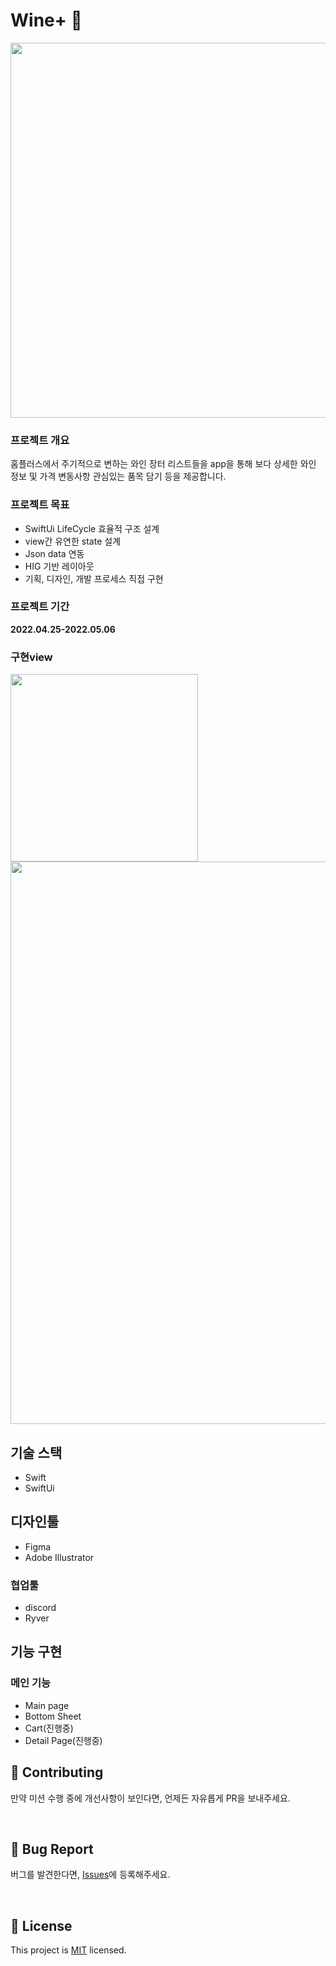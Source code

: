 # Wine+ 🍷
<img src="https://velog.velcdn.com/images/park_kyo_su/post/265bdf27-6eb9-414e-bfb1-1a875f968a43/image.png" width="600"/>

### 프로젝트 개요
홈플러스에서 주기적으로 변하는 와인 장터 리스트들을
app을 통해 보다 상세한 와인 정보 및 가격 변동사항
관심있는 품목 담기 등을 제공합니다.

### 프로젝트 목표
- SwiftUi LifeCycle 효율적 구조 설계
- view간 유연한 state 설계
- Json data 연동
- HIG 기반 레이아웃
- 기획, 디자인, 개발 프로세스 직접 구현

### 프로젝트 기간

**2022.04.25-2022.05.06**

### 구현view
<!-- ![Simulator Screen Recording - iPhone 13 - 2022-05-06 at 13 17 34](https://user-images.githubusercontent.com/77766769/167066206-949b0fde-0cdd-4072-9687-b33dc2a5f110.gif) -->
<img src="https://user-images.githubusercontent.com/77766769/167066206-949b0fde-0cdd-4072-9687-b33dc2a5f110.gif" width="300"/>
<img src="https://velog.velcdn.com/images/park_kyo_su/post/5e76ce54-9e5b-4268-b10b-b8835c5dee1b/image.png" width="900"/>

## 기술 스택
- Swift
- SwiftUi

## 디자인툴
- Figma
- Adobe Illustrator

### 협업툴

- discord
- Ryver

## 기능 구현

### 메인 기능

- Main page
- Bottom Sheet
- Cart(진행중)
- Detail Page(진행중)


## 👏 Contributing

만약 미션 수행 중에 개선사항이 보인다면, 언제든 자유롭게 PR을 보내주세요.

<br/>

## 🐞 Bug Report

버그를 발견한다면, [Issues](qkr0454@gmail.com)에 등록해주세요.

<br/>

## 📝 License

This project is [MIT](https://github.com/SPACE-DEV-CLUB/SPACE_DEV_CLUB_FRONT/blob/develop/LICENSE.md) licensed.

